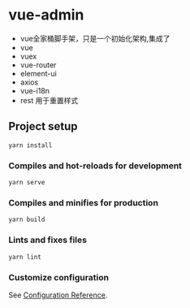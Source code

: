 # vue-admin
> 
 + vue全家桶脚手架，只是一个初始化架构,集成了
 +  vue
 + vuex
 + vue-router
 + element-ui
 + axios
 + vue-i18n
 + rest 用于重置样式
## Project setup
```
yarn install
```

### Compiles and hot-reloads for development
```
yarn serve
```

### Compiles and minifies for production
```
yarn build
```

### Lints and fixes files
```
yarn lint
```

### Customize configuration
See [Configuration Reference](https://cli.vuejs.org/config/).
